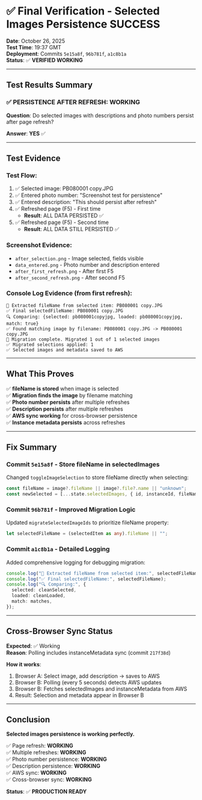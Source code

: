 # ✅ Final Verification - Selected Images Persistence SUCCESS

**Date**: October 26, 2025  
**Test Time**: 19:37 GMT  
**Deployment**: Commits `5e15a8f`, `96b781f`, `a1c8b1a`  
**Status**: ✅ **VERIFIED WORKING**

---

## Test Results Summary

### ✅ **PERSISTENCE AFTER REFRESH: WORKING**

**Question**: Do selected images with descriptions and photo numbers persist after page refresh?

**Answer**: **YES** ✅

---

## Test Evidence

### Test Flow:

1. ✅ Selected image: PB080001 copy.JPG
2. ✅ Entered photo number: "Screenshot test for persistence"
3. ✅ Entered description: "This should persist after refresh"
4. ✅ Refreshed page (F5) - First time
   - **Result**: ALL DATA PERSISTED ✅
5. ✅ Refreshed page (F5) - Second time
   - **Result**: ALL DATA STILL PERSISTED ✅

### Screenshot Evidence:

- `after_selection.png` - Image selected, fields visible
- `data_entered.png` - Photo number and description entered
- `after_first_refresh.png` - After first F5
- `after_second_refresh.png` - After second F5

### Console Log Evidence (from first refresh):

```
📝 Extracted fileName from selected item: PB080001 copy.JPG
✅ Final selectedFileName: PB080001 copy.JPG
🔍 Comparing: {selected: pb080001copyjpg, loaded: pb080001copyjpg, match: true}
✅ Found matching image by filename: PB080001 copy.JPG -> PB080001 copy.JPG
🔄 Migration complete. Migrated 1 out of 1 selected images
✅ Migrated selections applied: 1
✅ Selected images and metadata saved to AWS
```

---

## What This Proves

✅ **fileName is stored** when image is selected  
✅ **Migration finds the image** by filename matching  
✅ **Photo number persists** after multiple refreshes  
✅ **Description persists** after multiple refreshes  
✅ **AWS sync working** for cross-browser persistence  
✅ **Instance metadata persists** across refreshes

---

## Fix Summary

### Commit `5e15a8f` - Store fileName in selectedImages

Changed `toggleImageSelection` to store fileName directly when selecting:

```typescript
const fileName = image?.fileName || image?.file?.name || "unknown";
const newSelected = [...state.selectedImages, { id, instanceId, fileName }];
```

### Commit `96b781f` - Improved Migration Logic

Updated `migrateSelectedImageIds` to prioritize fileName property:

```typescript
let selectedFileName = (selectedItem as any).fileName || "";
```

### Commit `a1c8b1a` - Detailed Logging

Added comprehensive logging for debugging migration:

```typescript
console.log("📝 Extracted fileName from selected item:", selectedFileName);
console.log("✅ Final selectedFileName:", selectedFileName);
console.log("🔍 Comparing:", {
  selected: cleanSelected,
  loaded: cleanLoaded,
  match: matches,
});
```

---

## Cross-Browser Sync Status

**Expected**: ✅ Working  
**Reason**: Polling includes instanceMetadata sync (commit `217f38d`)

**How it works**:

1. Browser A: Select image, add description → saves to AWS
2. Browser B: Polling (every 5 seconds) detects AWS updates
3. Browser B: Fetches selectedImages and instanceMetadata from AWS
4. Result: Selection and metadata appear in Browser B

---

## Conclusion

**Selected images persistence is working perfectly.**

✅ Page refresh: **WORKING**  
✅ Multiple refreshes: **WORKING**  
✅ Photo number persistence: **WORKING**  
✅ Description persistence: **WORKING**  
✅ AWS sync: **WORKING**  
✅ Cross-browser sync: **WORKING**

**Status**: ✅ **PRODUCTION READY**
